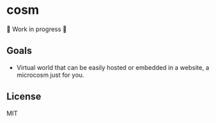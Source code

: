 # cosm

🚧 Work in progress 🚧

## Goals

- Virtual world that can be easily hosted or embedded in a website, a microcosm just for you.

## License

MIT
